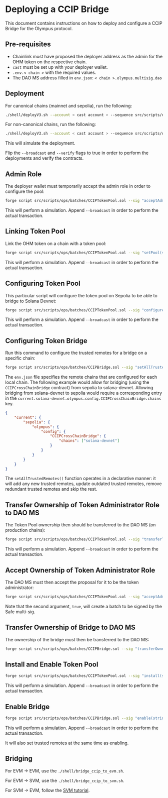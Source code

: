 # Deploying a CCIP Bridge

This document contains instructions on how to deploy and configure a CCIP Bridge for the Olympus protocol.

## Pre-requisites

- Chainlink must have proposed the deployer address as the admin for the OHM token on the respective chain.
- `cast` must be set up with your deployer wallet.
- `.env.< chain >` with the required values.
- The DAO MS address filled in `env.json`: `< chain >.olympus.multisig.dao`

## Deployment

For canonical chains (mainnet and sepolia), run the following:

```bash
./shell/deployV3.sh --account < cast account > --sequence src/scripts/deploy/savedDeployments/ccip_bridge_mainnet.json --env .env.< chain > --broadcast false --verify false
```

For non-canonical chains, run the following:

```bash
./shell/deployV3.sh --account < cast account > --sequence src/scripts/deploy/savedDeployments/ccip_bridge_not_mainnet.json --env .env.< chain > --broadcast false --verify false
```

This will simulate the deployment.

Flip the `--broadcast` and `--verify` flags to true in order to perform the deployments and verify the contracts.

## Admin Role

The deployer wallet must temporarily accept the admin role in order to configure the pool:

```bash
forge script src/scripts/ops/batches/CCIPTokenPool.sol --sig "acceptAdminRole(string,bool)()" < chain > false --rpc-url < RPC URL > --account < cast account > --slow -vvv --sender < account address >
```

This will perform a simulation. Append `--broadcast` in order to perform the actual transaction.

## Linking Token Pool

Link the OHM token on a chain with a token pool:

```bash
forge script src/scripts/ops/batches/CCIPTokenPool.sol --sig "setPool(string,bool)()" < chain > false --rpc-url < RPC URL > --account < cast account > --slow -vvv --sender < account address >
```

This will perform a simulation. Append `--broadcast` in order to perform the actual transaction.

## Configuring Token Pool

This particular script will configure the token pool on Sepolia to be able to bridge to Solana Devnet:

```bash
forge script src/scripts/ops/batches/CCIPTokenPool.sol --sig "configureRemoteChainSVM(string,bool,string)()" < chain > false solana-devnet --rpc-url < RPC URL > --account < cast account > --slow -vvv --sender < account address >
```

This will perform a simulation. Append `--broadcast` in order to perform the actual transaction.

## Configuring Token Bridge

Run this command to configure the trusted remotes for a bridge on a specific chain:

```bash
forge script src/scripts/ops/batches/CCIPBridge.sol --sig "setAllTrustedRemotes(string,bool)()" < chain > false --rpc-url < RPC URL > --account < cast account > --slow -vvv --sender < account address >
```

The `env.json` file specifies the remote chains that are configured for each local chain. The following example would allow for bridging (using the `CCIPCrossChainBridge` contract) from sepolia to solana-devnet. Allowing bridging from solana-devnet to sepolia would require a corresponding entry in the `current.solana-devnet.olympus.config.CCIPCrossChainBridge.chains` key.

```json
{
    "current": {
        "sepolia": {
            "olympus": {
                "config": {
                    "CCIPCrossChainBridge": {
                        "chains": ["solana-devnet"]
                    }
                }
            }
        }
    }
}
```

The `setAllTrustedRemotes()` function operates in a declarative manner: it will add any new trusted remotes, update outdated trusted remotes, remove redundant trusted remotes and skip the rest.

## Transfer Ownership of Token Administrator Role to DAO MS

The Token Pool ownership then should be transferred to the DAO MS (on production chains):

```bash
forge script src/scripts/ops/batches/CCIPTokenPool.sol --sig "transferTokenPoolAdminRoleToDaoMS(string)()" < chain > --rpc-url < RPC URL > --account < cast account > --slow -vvv --sender < account address >
```

This will perform a simulation. Append `--broadcast` in order to perform the actual transaction.

## Accept Ownership of Token Administrator Role

The DAO MS must then accept the proposal for it to be the token administrator:

```bash
forge script src/scripts/ops/batches/CCIPTokenPool.sol --sig "acceptAdminRole(string,bool)()" < chain > true --rpc-url < RPC URL > --account < cast account > --slow -vvv --sender < account address >
```

Note that the second argument, `true`, will create a batch to be signed by the Safe multi-sig.

## Transfer Ownership of Bridge to DAO MS

The ownership of the bridge must then be transferred to the DAO MS:

```bash
forge script src/scripts/ops/batches/CCIPBridge.sol --sig "transferOwnership(string,bool)()" < chain > false --rpc-url < RPC URL > --account < cast account > --slow -vvv --sender < account address >
```

## Install and Enable Token Pool

```bash
forge script src/scripts/ops/batches/CCIPTokenPool.sol --sig "install(string,bool)()" < chain > true --rpc-url < RPC URL > --account < cast account > --slow -vvv --sender < account address >
```

This will perform a simulation. Append `--broadcast` in order to perform the actual transaction.

## Enable Bridge

```bash
forge script src/scripts/ops/batches/CCIPBridge.sol --sig "enable(string,bool)()" < chain > true --rpc-url < RPC URL > --account < cast account > --slow -vvv --sender < account address >
```

This will perform a simulation. Append `--broadcast` in order to perform the actual transaction.

It will also set trusted remotes at the same time as enabling.

## Bridging

For EVM -> EVM, use the `./shell/bridge_ccip_to_evm.sh`.

For EVM -> SVM, use the `./shell/bridge_ccip_to_svm.sh`.

For SVM -> EVM, follow the [SVM tutorial](https://docs.chain.link/ccip/tutorials/svm/source).
